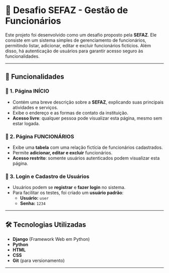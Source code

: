 
# 📌 Desafio SEFAZ - Gestão de Funcionários

Este projeto foi desenvolvido como um desafio proposto pela **SEFAZ**. Ele consiste em um sistema simples de gerenciamento de funcionários, permitindo listar, adicionar, editar e excluir funcionários fictícios. Além disso, há autenticação de usuários para garantir acesso seguro às funcionalidades.

---

## 🚀 Funcionalidades

### 🔹 1. Página INÍCIO

- Contém uma breve descrição sobre a **SEFAZ**, explicando suas principais atividades e serviços.
- Exibe o endereço e as formas de contato da instituição.
- **Acesso livre**: qualquer pessoa pode visualizar esta página, mesmo sem estar logada.

### 🔹 2. Página FUNCIONÁRIOS

- Exibe uma **tabela** com uma relação fictícia de funcionários cadastrados.
- Permite **adicionar, editar e excluir** funcionários.
- **Acesso restrito**: somente usuários autenticados podem visualizar esta página.

### 🔹 3. Login e Cadastro de Usuários

- Usuários podem se **registrar** e **fazer login** no sistema.
- Para facilitar os testes, foi criado um **usuário padrão**:
  - **Usuário:** `user`
  - **Senha:** `1234`

---

## 🛠️ Tecnologias Utilizadas

- **Django** (Framework Web em Python)
- **Python**
- **HTML**
- **CSS**
- **Git** (para versionamento)

---

   
